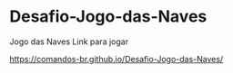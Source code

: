 # Desafio-Jogo-das-Naves
Jogo das Naves
Link para jogar


https://comandos-br.github.io/Desafio-Jogo-das-Naves/
